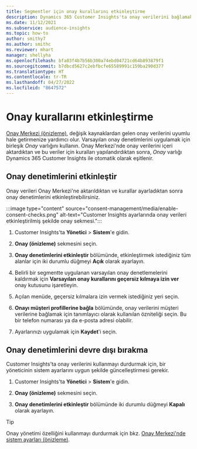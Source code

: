 ```yaml
---
title: Segmentler için onay kurallarını etkinleştirme
description: Dynamics 365 Customer Insights'ta onay verilerini bağlamak ve onay denetimlerini etkinleştirmek için şu adımları izleyin. Yönetici, onay denetimlerini de devre dışı bırakabilir.
ms.date: 11/12/2021
ms.subservice: audience-insights
ms.topic: how-to
author: smithy7
ms.author: smithc
ms.reviewer: mhart
manager: shellyha
ms.openlocfilehash: bfa03f4b7b56b300a74ebd04721cd64b893879f1
ms.sourcegitcommit: b7dbcd5627c2ebfbcfe65589991c159ba290d377
ms.translationtype: HT
ms.contentlocale: tr-TR
ms.lasthandoff: 04/27/2022
ms.locfileid: "8647572"
---
```

# <a name="activate-consent-rules"></a>Onay kurallarını etkinleştirme

[Onay Merkezi (önizleme)](consent-management/overview.md), değişik kaynaklardan gelen onay verilerini uyumlu hale getirmenize yardımcı olur. Varsayılan onay denetimlerini uygulamak için birleşik *Onay* varlığını kullanın. Onay Merkezi'nde onay verilerini içeri aktardıktan ve bu veriler için kuralları yapılandırdıktan sonra, *Onay* varlığı Dynamics 365 Customer Insights ile otomatik olarak eşitlenir.

## <a name="enable-consent-checks"></a>Onay denetimlerini etkinleştir

Onay verileri Onay Merkezi'ne aktarıldıktan ve kurallar ayarladıktan sonra onay denetimlerini etkinleştirebilirsiniz. 

:::image type="content" source="consent-management/media/enable-consent-checks.png" alt-text="Customer Insights ayarlarında onay verileri etkinleştirilmiş şekilde onay sekmesi.":::

1. Customer Insights'ta **Yönetici** > **Sistem**'e gidin.

1. **Onay (önizleme)** sekmesini seçin.

1. **Onay denetimlerini etkinleştir** bölümünde, etkinleştirmek istediğiniz tüm alanlar için iki durumlu düğmeyi **Açık** olarak ayarlayın.

1. Belirli bir segmentte uygulanan varsayılan onay denetlemelerini kaldırmak için **Varsayılan onay kurallarını geçersiz kılmaya izin ver** onay kutusunu işaretleyin. 

1. Açılan menüde, geçersiz kılmalara izin vermek istediğiniz yeri seçin.     

1. **Onayı müşteri profillerine bağla** bölümünde, onay verilerini müşteri verilerine bağlamak için tanımlayıcı olarak kullanılan özniteliği seçin. Bu bir telefon numarası ya da e-posta adresi olabilir. 

1. Ayarlarınızı uygulamak için **Kaydet**'i seçin.

## <a name="disable-consent-checks"></a>Onay denetimlerini devre dışı bırakma

Customer Insights'ta onay verilerini kullanmayı durdurmak için, bir yöneticinin sistem ayarlarını uygun şekilde güncelleştirmesi gerekir.

1. Customer Insights'ta **Yönetici** > **Sistem**'e gidin.

1. **Onay (önizleme)** sekmesini seçin.

1. **Onay denetimlerini etkinleştir** bölümünde iki durumlu düğmeyi **Kapalı** olarak ayarlayın.

> [!TIP]
> Onay yönetimi özelliğini kullanmayı durdurmak için bkz. [Onay Merkezi'nde sistem ayarları (önizleme)](consent-management/system-settings.md).
